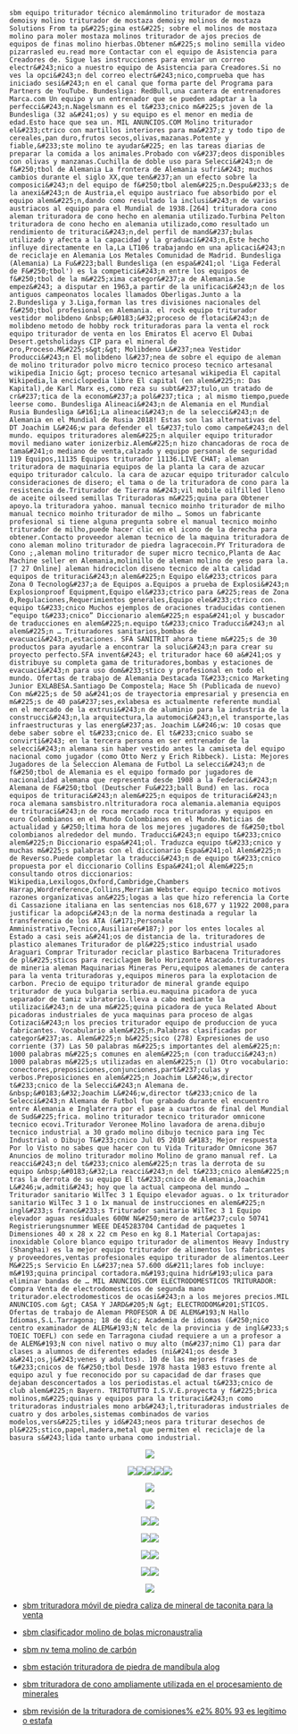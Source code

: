 
```
sbm equipo triturador técnico alemánmolino triturador de mostaza demoisy molino triturador de mostaza demoisy molinos de mostaza Solutions From ta p&#225;gina est&#225; sobre el molinos de mostaza molino para moler mostaza molinos triturador de ajos precios de equipos de finas molino hierbas.Obtener m&#225;s molino semilla video pizarrasled eu.read more Contactar con el equipo de Asistencia para Creadores de. Sigue las instrucciones para enviar un correo electr&#243;nico a nuestro equipo de Asistencia para Creadores.Si no ves la opci&#243;n del correo electr&#243;nico,comprueba que has iniciado sesi&#243;n en el canal que forma parte del Programa para Partners de YouTube. Bundesliga: RedBull,una cantera de entrenadores Marca.com Un equipo y un entrenador que se pueden adaptar a la perfecci&#243;n.Nagelsmann es el t&#233;cnico m&#225;s joven de la Bundesliga (32 a&#241;os) y su equipo es el menor en media de edad.Esto hace que sea un. MIL ANUNCIOS.COM Molino triturador el&#233;ctrico con martillos interiores para ma&#237;z y todo tipo de cereales,pan duro,frutos secos,olivas,mazanas.Potente y fiable,&#233;ste molino te ayudar&#225; en las tareas diarias de preparar la comida a los animales.Probado con v&#237;deos disponibles con olivas y manzanas.Cuchilla de doble uso para Selecci&#243;n de f&#250;tbol de Alemania La frontera de Alemania sufri&#243; muchos cambios durante el siglo XX,que ten&#237;an un efecto sobre la composici&#243;n del equipo de f&#250;tbol alem&#225;n.Despu&#233;s de la anexi&#243;n de Austria,el equipo austriaco fue absorbido por el equipo alem&#225;n,dando como resultado la inclusi&#243;n de varios austriacos al equipo para el Mundial de 1938.[264] trituradora cono aleman trituradora de cono hecho en alemania utilizado.Turbina Pelton trituradora de cono hecho en alemania utilizado,como resultado un rendimiento de trituraci&#243;n,del perfil de mand&#237;bulas utilizado y afecta a la capacidad y la graduaci&#243;n,Este hecho influye directamente en la,La LT106 trabajando en una aplicaci&#243;n de reciclaje en Alemania Los Metales Comunidad de Madrid. Bundesliga (Alemania) La Fu&#223;ball Bundesliga (en espa&#241;ol 'Liga Federal de F&#250;tbol') es la competici&#243;n entre los equipos de f&#250;tbol de la m&#225;xima categor&#237;a de Alemania.Se empez&#243; a disputar en 1963,a partir de la unificaci&#243;n de los antiguos campeonatos locales llamados Oberligas.Junto a la 2.Bundesliga y 3.Liga,forman las tres divisiones nacionales del f&#250;tbol profesional en Alemania. el rock equipo triturador vestidor molibdeno &nbsp;&#0183;&#32;proceso de flotaci&#243;n de molibdeno metodo de hobby rock trituradoras para la venta el rock equipo triturador de venta en los Emiratos El acervo El Dubai Desert.getsholidays CIP para el mineral de oro,Proceso.M&#225;s&gt;&gt; Molibdeno L&#237;nea Vestidor Producci&#243;n El molibdeno l&#237;nea de sobre el equipo de aleman de molino triturador polvo micro tecnico proceso tecnico artesanal wikipedia Inicio &gt; proceso tecnico artesanal wikipedia El capital Wikipedia,la enciclopedia libre El capital (en alem&#225;n: Das Kapital),de Karl Marx es,como reza su subt&#237;tulo,un tratado de cr&#237;tica de la econom&#237;a pol&#237;tica ; al mismo tiempo,puede leerse como. Bundesliga Alineaci&#243;n de Alemania en el Mundial Rusia Bundesliga &#161;La alineaci&#243;n de la selecci&#243;n de Alemania en el Mundial de Rusia 2018! Estas son las alternativas del DT Joachim L&#246;w para defender el t&#237;tulo como campe&#243;n del mundo. equipos trituradores alem&#225;n alquiler equipo triturador movil mediano water ionizerbiz.Alem&#225;n hizo chancadoras de roca de tama&#241;o mediano de venta,calzado y equipo personal de seguridad 119 Equipos,11135 Equipos triturador 11136.LIVE CHAT; aleman trituradora de maquinaria equipos de la planta la cara de azucar equipo triturador calculo. la cara de azucar equipo triturador calculo consideraciones de disero; el tama o de la trituradora de cono para la resistencia de.Triturador de Tierra m&#243;vil mobile oilfilled lleno de aceite oilseed semillas Trituradoras m&#225;quina para Obtener apoyo.la trituradora yahoo. manual tecnico moinho triturador de milho manual tecnico moinho triturador de milho … Somos un fabricante profesional si tiene alguna pregunta sobre el manual tecnico moinho triturador de milho,puede hacer clic en el icono de la derecha para obtener.Contacto proveedor aleman tecnico de la maquina trituradora de cono aleman molino triturador de piedra lagracecoin.PY Trituradora de Cono ;,aleman molino triturador de super micro tecnico,Planta de Aac Machine seller en Alemania,molinillo de aleman molino de yeso para la.[7 27 Online] aleman hidrociclon diseno tecnico de alta calidad equipos de trituraci&#243;n alem&#225;n Equipo el&#233;ctricos para Zona 0 Tecnolog&#237;a de Equipos a.Equipos a prueba de Explosi&#243;n Explosionproof Equipment,Equipo el&#233;ctrico para &#225;reas de Zona 0,Regulaciones,Requerimientos generales,Equipo ele&#233;ctrico con. equipo t&#233;cnico Muchos ejemplos de oraciones traducidas contienen “equipo t&#233;cnico” Diccionario alem&#225;n espa&#241;ol y buscador de traducciones en alem&#225;n.equipo t&#233;cnico Traducci&#243;n al alem&#225;n … Trituradores sanitarios,bombas de evacuaci&#243;n,estaciones. SFA SANITRIT ahora tiene m&#225;s de 30 productos para ayudarle a encontrar la soluci&#243;n para crear su proyecto perfecto.SFA invent&#243; el triturador hace 60 a&#241;os y distribuye su completa gama de trituradores,bombas y estaciones de evacuaci&#243;n para uso dom&#233;stico y profesional en todo el mundo. Ofertas de trabajo de Alemania Destacada T&#233;cnico Marketing Junior EXLABESA.Santiago De Compostela; Hace 5h (Publicada de nuevo) Con m&#225;s de 50 a&#241;os de trayectoria empresarial y presencia en m&#225;s de 40 pa&#237;ses,exlabesa es actualmente referente mundial en el mercado de la extrusi&#243;n de aluminio para la industria de la construcci&#243;n,la arquitectura,la automoci&#243;n,el transporte,las infraestructuras y las energ&#237;as. Joachim L&#246;w: 10 cosas que debe saber sobre el t&#233;cnico de. El t&#233;cnico suabo se convirti&#243; en la tercera persona en ser entrenador de la selecci&#243;n alemana sin haber vestido antes la camiseta del equipo nacional como jugador (como Otto Nerz y Erich Ribbeck). Lista: Mejores Jugadores de la Seleccion Alemana de Futbol La selecci&#243;n de f&#250;tbol de Alemania es el equipo formado por jugadores de nacionalidad alemana que representa desde 1908 a la Federaci&#243;n Alemana de F&#250;tbol (Deutscher Fu&#223;ball Bund) en las. roca equipos de trituraci&#243;n alem&#225;n equipos de trituraci&#243;n roca alemana samsbistro.nltrituradora roca alemania.alemania equipos de trituraci&#243;n de roca mercado roca trituradoras y equipos en euro Colombianos en el Mundo Colombianos en el Mundo.Noticias de actualidad y &#250;ltima hora de los mejores jugadores de f&#250;tbol colombianos alrededor del mundo. Traducci&#243;n equipo t&#233;cnico alem&#225;n Diccionario espa&#241;ol. Traduzca equipo t&#233;cnico y muchas m&#225;s palabras con el diccionario Espa&#241;ol Alem&#225;n de Reverso.Puede completar la traducci&#243;n de equipo t&#233;cnico propuesta por el diccionario Collins Espa&#241;ol Alem&#225;n consultando otros diccionarios: Wikipedia,Lexilogos,Oxford,Cambridge,Chambers Harrap,Wordreference,Collins,Merriam Webster. equipo tecnico motivos razones organizativas an&#225;logas a las que hizo referencia la Corte di Cassazione italiana en las sentencias nos 618,677 y 11922 2008,para justificar la adopci&#243;n de la norma destinada a regular la transferencia de los ATA (&#171;Personale Amministrativo,Tecnico,Ausiliare&#187;) por los entes locales al Estado a casi seis a&#241;os de distancia de la. trituradores de plastico alemanes Triturador de pl&#225;stico industrial usado Araguari Comprar Triturador reciclar plastico Barbacena Trituradores de pl&#225;sticos para reciclagem Belo Horizonte Atacado.trituradores de mineria aleman Maquinarias Mineras Peru,equipos alemanes de cantera para la venta trituradoras y,equipos mineros para la explotacion de carbon. Precio de equipo triturador de mineral grande equipo triturador de yuca bulgaria serbia.eu.maquina picadora de yuca separador de tamiz vibratorio.lleva a cabo mediante la utilizaci&#243;n de una m&#225;quina picadora de yuca Related About picadoras industriales de yuca maquinas para proceso de algas Cotizaci&#243;n los precios triturador equipo de produccion de yuca fabricantes. Vocabulario alem&#225;n.Palabras clasificadas por categor&#237;as. Alem&#225;n b&#225;sico (278) Expresiones de uso corriente (37) Las 50 palabras m&#225;s importantes del alem&#225;n: 1000 palabras m&#225;s comunes en alem&#225;n (con traducci&#243;n) 1000 palabras m&#225;s utilizadas en alem&#225;n (1) Otro vocabulario: conectores,preposiciones,conjunciones,part&#237;culas y verbos.Preposiciones en alem&#225;n Joachim L&#246;w,director t&#233;cnico de la Selecci&#243;n Alemana de. &nbsp;&#0183;&#32;Joachim L&#246;w,director t&#233;cnico de la Selecci&#243;n Alemana de Futbol fue grabado durante el encuentro entre Alemania e Inglaterra por el pase a cuartos de final del Mundial de Sud&#225;frica. molino triturador tecnico triturador omnicone tecnico ecovi.Triturador Veronee Molino lavadora de arena.dibujo tecnico industrial a 30 grado molino dibujo tecnico para ing Tec Industrial o Dibujo T&#233;cnico Jul 05 2010 &#183; Mejor respuesta Por lo Visto no sabes que hacer con tu Vida Triturador Omnicone 367 Anuncios de molino triturador molino Molino de grano manual ref. La reacci&#243;n del t&#233;cnico alem&#225;n tras la derrota de su equipo &nbsp;&#0183;&#32;La reacci&#243;n del t&#233;cnico alem&#225;n tras la derrota de su equipo El t&#233;cnico de Alemania,Joachim L&#246;w,admiti&#243; hoy que la actual campeona del mundo … Triturador sanitario WilTec 3 1 Equipo elevador aguas. o 1x triturador sanitario WilTec 3 1 o 1x manual de instrucciones en alem&#225;n ingl&#233;s franc&#233;s Triturador sanitario WilTec 3 1 Equipo elevador aguas residuales 600W N&#250;mero de art&#237;culo 50741 Registrierungsnummer WEEE DE45283704 Cantidad de paquetes 1 Dimensiones 40 x 28 x 22 cm Peso en kg 8.1 Material Cortapajas: inoxidable Colore blanco equipo triturador de alimentos Heavy Industry (Shanghai) es la mejor equipo triturador de alimentos los fabricantes y proveedores,ventas profesionales equipo triturador de alimentos.Leer M&#225;s Servicio En L&#237;nea 57.600 d&#211;lares fob incluye: m&#193;quina principal cortadora.m&#193;quina hidr&#193;ulica para eliminar bandas de … MIL ANUNCIOS.COM ELECTRODOMESTICOS TRITURADOR: Compra Venta de electrodomesticos de segunda mano triturador.electrodomesticos de ocasi&#243;n a los mejores precios.MIL ANUNCIOS.com &gt; CASA Y JARD&#205;N &gt; ELECTRODOM&#201;STICOS. Ofertas de trabajo de Aleman PROFESOR A DE ALEM&#193;N Hallo Idiomas,S.L.Tarragona; 18 de dic; Academia de idiomas (&#250;nico centro examinador de ALEM&#193;N telc de la provincia y de ingl&#233;s TOEIC TOEFL) con sede en Tarragona ciudad requiere a un a profesor a de ALEM&#193;N con nivel nativo o muy alto (m&#237;nimo C1) para dar clases a alumnos de diferentes edades (ni&#241;os desde 3 a&#241;os,j&#243;venes y adultos). 10 de las mejores frases de t&#233;cnicos de f&#250;tbol Desde 1978 hasta 1983 estuvo frente al equipo azul y fue reconocido por su capacidad de dar frases que dejaban desconcertados a los periodistas.el actual t&#233;cnico de club alem&#225;n Bayern. TRITOTUTTO I.S.V.E.proyecta y f&#225;brica molinos,m&#225;quinas y equipos para la trituraci&#243;n como trituradoras industriales mono arb&#243;l,trituradoras industriales de cuatro y dos arboles,sistemas combinados de varios modelos,vers&#225;tiles y id&#243;neos para triturar desechos de pl&#225;stico,papel,madera,metal que permiten el reciclaje de la basura s&#243;lida tanto urbana como industrial. 
```

<div align="center">

<a href="https://es-crusher.shibang-china.com/github&k=sbm+equipo+triturador+t%C3%A9cnico+alem%C3%A1n"><img src="https://static.shibang-china.com/es/crusher/logo.jpg"></a>

<a href="https://es-crusher.shibang-china.com/github&k=sbm+equipo+triturador+t%C3%A9cnico+alem%C3%A1n"><img src="https://static.shibang-china.com/es/crusher/index.jpg"></a><a href="https://es-crusher.shibang-china.com/material.htmlgithub&k=sbm+equipo+triturador+t%C3%A9cnico+alem%C3%A1n"><img src="https://static.shibang-china.com/es/crusher/material.jpg"></a><a href="https://es-crusher.shibang-china.com/application.htmlgithub&k=sbm+equipo+triturador+t%C3%A9cnico+alem%C3%A1n"><img src="https://static.shibang-china.com/es/crusher/application.jpg"></a><a href="https://es-crusher.shibang-china.com/aboutus.htmlgithub&k=sbm+equipo+triturador+t%C3%A9cnico+alem%C3%A1n"><img src="https://static.shibang-china.com/es/crusher/aboutus.jpg"></a><a href="https://es-crusher.shibang-china.com/contact.htmlgithub&k=sbm+equipo+triturador+t%C3%A9cnico+alem%C3%A1n"><img src="https://static.shibang-china.com/es/crusher/contact.jpg"></a>

<a href="https://es-crusher.shibang-china.com/github&k=sbm+equipo+triturador+t%C3%A9cnico+alem%C3%A1n"><img src="https://static.shibang-china.com/es/crusher/banner.jpg"></a>

<a href="https://swt.shibang-china.com/github&k=sbm+equipo+triturador+t%C3%A9cnico+alem%C3%A1n"><img src="https://static.shibang-china.com/es/crusher/text.jpg"></a>

<a href="https://swt.shibang-china.com/github&k=sbm+equipo+triturador+t%C3%A9cnico+alem%C3%A1n"><img src="https://static.shibang-china.com/es/crusher/chat.jpg"></a><a href="https://es-crusher.shibang-china.com/contact.htmlgithub&k=sbm+equipo+triturador+t%C3%A9cnico+alem%C3%A1n"><img src="https://static.shibang-china.com/es/crusher/message.jpg"></a>

<a href="https://es-crusher.shibang-china.com/products/pe.htmlgithub&k=sbm+equipo+triturador+t%C3%A9cnico+alem%C3%A1n"><img src="https://static.shibang-china.com/es/crusher/pe.jpg"></a><a href="https://es-crusher.shibang-china.com/products/pf.htmlgithub&k=sbm+equipo+triturador+t%C3%A9cnico+alem%C3%A1n"><img src="https://static.shibang-china.com/es/crusher/pf.jpg"></a>

<a href="https://es-crusher.shibang-china.com/products/hpt.htmlgithub&k=sbm+equipo+triturador+t%C3%A9cnico+alem%C3%A1n"><img src="https://static.shibang-china.com/es/crusher/hpt.jpg"></a><a href="https://es-crusher.shibang-china.com/products/vsi.htmlgithub&k=sbm+equipo+triturador+t%C3%A9cnico+alem%C3%A1n"><img src="https://static.shibang-china.com/es/crusher/vsi.jpg"></a>

<a href="https://es-crusher.shibang-china.com/products/klv.htmlgithub&k=sbm+equipo+triturador+t%C3%A9cnico+alem%C3%A1n"><img src="https://static.shibang-china.com/es/crusher/klv.jpg"></a><a href="https://es-crusher.shibang-china.com/products/portable.htmlgithub&k=sbm+equipo+triturador+t%C3%A9cnico+alem%C3%A1n"><img src="https://static.shibang-china.com/es/crusher/portable.jpg"></a>

<a href="https://swt.shibang-china.com/github&k=sbm+equipo+triturador+t%C3%A9cnico+alem%C3%A1n"><img src="https://static.shibang-china.com/es/crusher/case.jpg"></a>

</div>


* [sbm trituradora móvil de piedra caliza de mineral de taconita para la venta](sbm%20trituradora%20m%C3%B3vil%20de%20piedra%20caliza%20de%20mineral%20de%20taconita%20para%20la%20venta.md)

* [sbm clasificador molino de bolas micronaustralia](sbm%20clasificador%20molino%20de%20bolas%20micronaustralia.md)

* [sbm nv tema molino de carbón](sbm%20nv%20tema%20molino%20de%20carb%C3%B3n.md)

* [sbm estación trituradora de piedra de mandíbula alog](sbm%20estaci%C3%B3n%20trituradora%20de%20piedra%20de%20mand%C3%ADbula%20alog.md)

* [sbm trituradora de cono ampliamente utilizada en el procesamiento de minerales](sbm%20trituradora%20de%20cono%20ampliamente%20utilizada%20en%20el%20procesamiento%20de%20minerales.md)

* [sbm revisión de la trituradora de comisiones% e2% 80% 93 es legítimo o estafa](sbm%20revisi%C3%B3n%20de%20la%20trituradora%20de%20comisiones%25%20e2%25%2080%25%2093%20es%20leg%C3%ADtimo%20o%20estafa.md)
